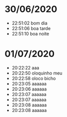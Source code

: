 
# 30/06/2020

- 22:51:02 bom dia
- 22:51:06 boa tarde
- 22:51:10 boa noite

# 01/07/2020

- 20:22:22 aaa
- 20:22:50 oloquinho meu
- 20:22:58 oloco bicho
- 20:23:05 aaaaaa
- 20:23:06 aaaaaa
- 20:23:07 aaaaaa
- 20:23:07 aaaaaa
- 20:23:08 aaaaaa
- 20:23:08 aaaaaa
